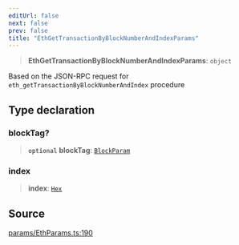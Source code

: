```yaml
---
editUrl: false
next: false
prev: false
title: "EthGetTransactionByBlockNumberAndIndexParams"
---
```


> **EthGetTransactionByBlockNumberAndIndexParams**: `object`

Based on the JSON-RPC request for `eth_getTransactionByBlockNumberAndIndex` procedure

## Type declaration

### blockTag?

> **`optional`** **blockTag**: [`BlockParam`](/reference/tevm/actions-types/type-aliases/blockparam/)

### index

> **index**: [`Hex`](/reference/tevm/actions-types/type-aliases/hex/)

## Source

[params/EthParams.ts:190](https://github.com/evmts/tevm-monorepo/blob/main/packages/actions-types/src/params/EthParams.ts#L190)
